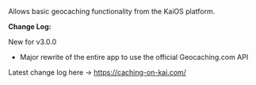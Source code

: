 Allows basic geocaching functionality from the KaiOS platform.

**Change Log:**

New for v3.0.0
* Major rewrite of the entire app to use the official Geocaching.com API

Latest change log here -> https://caching-on-kai.com/


